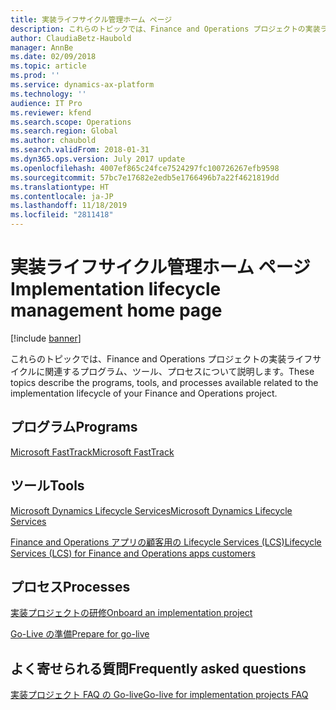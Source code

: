 ```yaml
---
title: 実装ライフサイクル管理ホーム ページ
description: これらのトピックでは、Finance and Operations プロジェクトの実装ライフサイクルに関連するプログラム、ツール、プロセスについて説明します。
author: ClaudiaBetz-Haubold
manager: AnnBe
ms.date: 02/09/2018
ms.topic: article
ms.prod: ''
ms.service: dynamics-ax-platform
ms.technology: ''
audience: IT Pro
ms.reviewer: kfend
ms.search.scope: Operations
ms.search.region: Global
ms.author: chaubold
ms.search.validFrom: 2018-01-31
ms.dyn365.ops.version: July 2017 update
ms.openlocfilehash: 4007ef865c24fce7524297fc100726267efb9598
ms.sourcegitcommit: 57bc7e17682e2edb5e1766496b7a22f4621819dd
ms.translationtype: HT
ms.contentlocale: ja-JP
ms.lasthandoff: 11/18/2019
ms.locfileid: "2811418"
---
```

# <a name="implementation-lifecycle-management-home-page"></a><span data-ttu-id="e546e-103">実装ライフサイクル管理ホーム ページ</span><span class="sxs-lookup"><span data-stu-id="e546e-103">Implementation lifecycle management home page</span></span>

[!include [banner](../includes/banner.md)]

<span data-ttu-id="e546e-104">これらのトピックでは、Finance and Operations プロジェクトの実装ライフサイクルに関連するプログラム、ツール、プロセスについて説明します。</span><span class="sxs-lookup"><span data-stu-id="e546e-104">These topics describe the programs, tools, and processes available related to the implementation lifecycle of your Finance and Operations project.</span></span>

## <a name="programs"></a><span data-ttu-id="e546e-105">プログラム</span><span class="sxs-lookup"><span data-stu-id="e546e-105">Programs</span></span>

[<span data-ttu-id="e546e-106">Microsoft FastTrack</span><span class="sxs-lookup"><span data-stu-id="e546e-106">Microsoft FastTrack</span></span>](../get-started/fasttrack-dynamics-365-overview.md)

## <a name="tools"></a><span data-ttu-id="e546e-107">ツール</span><span class="sxs-lookup"><span data-stu-id="e546e-107">Tools</span></span>

[<span data-ttu-id="e546e-108">Microsoft Dynamics Lifecycle Services</span><span class="sxs-lookup"><span data-stu-id="e546e-108">Microsoft Dynamics Lifecycle Services</span></span>](https://lcs.dynamics.com)

[<span data-ttu-id="e546e-109">Finance and Operations アプリの顧客用の Lifecycle Services (LCS)</span><span class="sxs-lookup"><span data-stu-id="e546e-109">Lifecycle Services (LCS) for Finance and Operations apps customers</span></span>](../../dev-itpro/lifecycle-services/lcs-works-lcs.md)

## <a name="processes"></a><span data-ttu-id="e546e-110">プロセス</span><span class="sxs-lookup"><span data-stu-id="e546e-110">Processes</span></span>

[<span data-ttu-id="e546e-111">実装プロジェクトの研修</span><span class="sxs-lookup"><span data-stu-id="e546e-111">Onboard an implementation project</span></span>](onboard.md)

[<span data-ttu-id="e546e-112">Go-Live の準備</span><span class="sxs-lookup"><span data-stu-id="e546e-112">Prepare for go-live</span></span>](prepare-go-live.md)

## <a name="frequently-asked-questions"></a><span data-ttu-id="e546e-113">よく寄せられる質問</span><span class="sxs-lookup"><span data-stu-id="e546e-113">Frequently asked questions</span></span>

[<span data-ttu-id="e546e-114">実装プロジェクト FAQ の Go-live</span><span class="sxs-lookup"><span data-stu-id="e546e-114">Go-live for implementation projects FAQ</span></span>](go-live-faq.md)
